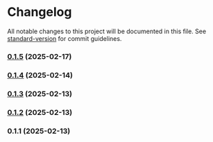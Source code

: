 # Changelog

All notable changes to this project will be documented in this file. See [standard-version](https://github.com/conventional-changelog/standard-version) for commit guidelines.

### [0.1.5](https://github.com/felipengr/portfolio/compare/v0.1.4...v0.1.5) (2025-02-17)

### [0.1.4](https://github.com/felipengr/portfolio/compare/v0.1.3...v0.1.4) (2025-02-14)

### [0.1.3](https://github.com/felipengr/portfolio/compare/v0.1.2...v0.1.3) (2025-02-13)

### [0.1.2](https://github.com/felipengr/portfolio/compare/v0.1.1...v0.1.2) (2025-02-13)

### 0.1.1 (2025-02-13)
